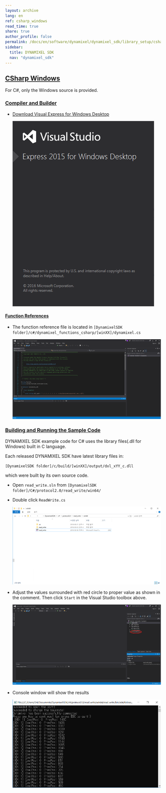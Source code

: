 ```yaml
---
layout: archive
lang: en
ref: csharp_windows
read_time: true
share: true
author_profile: false
permalink: /docs/en/software/dynamixel/dynamixel_sdk/library_setup/csharp_windows/
sidebar:
  title: DYNAMIXEL SDK
  nav: "dynamixel_sdk"
---
```


<div style="counter-reset: h1 4"></div>
<div style="counter-reset: h2 6"></div>

<!--[dummy Header 1]>
  <h1 id="library-setup"><a href="#library-setup">Library Setup</a></h1>
<![end dummy Header 1]-->

## [CSharp Windows](#csharp-windows)

For C#, only the Windows source is provided.

### [Compiler and Builder](#compiler-and-builder)

* [Download Visual Express for Windows Desktop](https://www.visualstudio.com/en-us/products/visual-studio-express-vs.aspx)

  ![](/assets/images/sw/sdk/dynamixel_sdk/library_setup/csharp/vs.png)

#### [Function References](#function-references)

* The function reference file is located in `[DynamixelSDK folder]/c#/dynamixel_functions_csharp/[winXX]/dynamixel.cs`

  ![](/assets/images/sw/sdk/dynamixel_sdk/library_setup/csharp/windows/library_file/1.png)

### [Building and Running the Sample Code](#building-and-running-the-sample-code)

DYNAMIXEL SDK example code for C# uses the library files(.dll for Windows) built in C language.

Each released DYNAMIXEL SDK have latest library files in:

`[DynamixelSDK folder]/c/build/[winXX]/output/dxl_xYY_c.dll`

which were built by its own source code.

* Open `read_write.sln` from `[DynamixelSDK folder]/C#/protocol2.0/read_write/win64/`

* Double click `ReadWrite.cs`

  ![](/assets/images/sw/sdk/dynamixel_sdk/library_setup/csharp/windows/sample_code/1.png)

* Adjust the values surrounded with red circle to proper value as shown in the comment. Then click `Start` in the Visual Studio toolbox above.

  ![](/assets/images/sw/sdk/dynamixel_sdk/library_setup/csharp/windows/sample_code/2.png)

* Console window will show the results

  ![](/assets/images/sw/sdk/dynamixel_sdk/library_setup/csharp/windows/sample_code/4.png)
